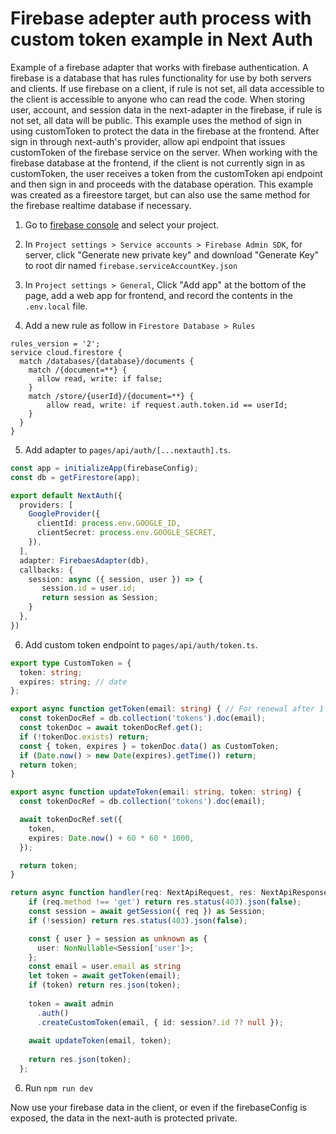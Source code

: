 # Firebase adepter auth process with custom token example in Next Auth

Example of a firebase adapter that works with firebase authentication. A firebase is a database that has rules functionality for use by both servers and clients. If use firebase on a client, if rule is not set, all data accessible to the client is accessible to anyone who can read the code. When storing user, account, and session data in the next-adapter in the firebase, if rule is not set, all data will be public. This example uses the method of sign in using customToken to protect the data in the firebase at the frontend. After sign in through next-auth's provider, allow api endpoint that issues customToken of the firebase service on the server. When working with the firebase database at the frontend, if the client is not currently sign in as customToken, the user receives a token from the customToken api endpoint and then sign in and proceeds with the database operation. This example was created as a fireestore target, but can also use the same method for the firebase realtime database if necessary.

1. Go to [firebase console](https://console.firebase.google.com/project) and select your project. 

2. In `Project settings > Service accounts > Firebase Admin SDK`, for server, click "Generate new private key" and download "Generate Key" to root dir named `firebase.serviceAccountKey.json`

3. In `Project settings > General`, Click "Add app" at the bottom of the page, add a web app for frontend, and record the contents in the `.env.local` file.

4. Add a new rule as follow in `Firestore Database > Rules`
```
rules_version = '2';
service cloud.firestore {
  match /databases/{database}/documents {
    match /{document=**} {
      allow read, write: if false;
    }
    match /store/{userId}/{document=**} {
    	allow read, write: if request.auth.token.id == userId;
    }
  }
}
```

5. Add adapter to `pages/api/auth/[...nextauth].ts`.
```ts
const app = initializeApp(firebaseConfig);
const db = getFirestore(app);

export default NextAuth({
  providers: [
    GoogleProvider({
      clientId: process.env.GOOGLE_ID,
      clientSecret: process.env.GOOGLE_SECRET,
    }),
  ],
  adapter: FirebaesAdapter(db),
  callbacks: {
    session: async ({ session, user }) => {
       session.id = user.id;
       return session as Session;
    }
  },
})
```

6. Add custom token endpoint to `pages/api/auth/token.ts`.
```ts
export type CustomToken = {
  token: string;
  expires: string; // date
};

export async function getToken(email: string) { // For renewal after 1 hour, Always run in the order of getToken() > updateToken()
  const tokenDocRef = db.collection('tokens').doc(email);
  const tokenDoc = await tokenDocRef.get();
  if (!tokenDoc.exists) return;
  const { token, expires } = tokenDoc.data() as CustomToken;
  if (Date.now() > new Date(expires).getTime()) return;
  return token;
}

export async function updateToken(email: string, token: string) {
  const tokenDocRef = db.collection('tokens').doc(email);

  await tokenDocRef.set({
    token,
    expires: Date.now() + 60 * 60 * 1000,
  });

  return token;
}

return async function handler(req: NextApiRequest, res: NextApiResponse) {
    if (req.method !== 'get') return res.status(403).json(false);
    const session = await getSession({ req }) as Session;
    if (!session) return res.status(403).json(false);

    const { user } = session as unknown as {
      user: NonNullable<Session['user']>;
    };
    const email = user.email as string
    let token = await getToken(email);
    if (token) return res.json(token);
  
    token = await admin
      .auth()
      .createCustomToken(email, { id: session?.id ?? null });
    
    await updateToken(email, token);
  
    return res.json(token);
  };
```

6. Run `npm run dev`

Now use your firebase data in the client, or even if the firebaseConfig is exposed, the data in the next-auth is protected private.